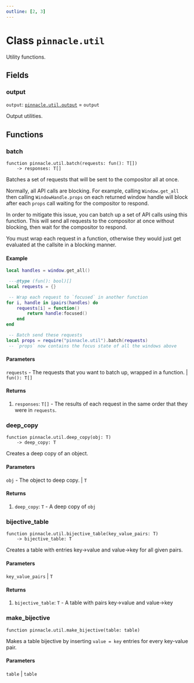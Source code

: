 ```yaml
---
outline: [2, 3]
---
```


# Class `pinnacle.util`


Utility functions.

## Fields

### output

`output`: <code><a href="/lua-reference/main/classes/pinnacle.util.output">pinnacle.util.output</a></code> = `output`

Output utilities.


## Functions

### <Badge type="function" text="function" /> batch

<div class="language-lua"><pre><code>function pinnacle.util.batch(requests: fun(): T[])
    -> responses: T[]</code></pre></div>

Batches a set of requests that will be sent to the compositor all at once.

Normally, all API calls are blocking. For example, calling `Window.get_all`
then calling `WindowHandle.props` on each returned window handle will block
after each `props` call waiting for the compositor to respond.

In order to mitigate this issue, you can batch up a set of API calls using this function.
This will send all requests to the compositor at once without blocking, then wait for the compositor
to respond.

You must wrap each request in a function, otherwise they would just get
evaluated at the callsite in a blocking manner.

#### Example
```lua
local handles = window.get_all()

 ---@type (fun(): bool)[]
local requests = {}

 -- Wrap each request to `focused` in another function
for i, handle in ipairs(handles) do
    requests[i] = function()
        return handle:focused()
    end
end

 -- Batch send these requests
local props = require("pinnacle.util").batch(requests)
 -- `props` now contains the focus state of all the windows above
```




#### Parameters

`requests` - The requests that you want to batch up, wrapped in a function.
	| <code>fun(): T[]</code>



#### Returns

1. `responses`: <code>T[]</code> - The results of each request in the same order that they were in `requests`.




### <Badge type="function" text="function" /> deep_copy

<div class="language-lua"><pre><code>function pinnacle.util.deep_copy(obj: T)
    -> deep_copy: T</code></pre></div>

Creates a deep copy of an object.




#### Parameters

`obj` - The object to deep copy.
	| <code>T</code>



#### Returns

1. `deep_copy`: <code>T</code> - A deep copy of `obj`




### <Badge type="function" text="function" /> bijective_table

<div class="language-lua"><pre><code>function pinnacle.util.bijective_table(key_value_pairs: T)
    -> bijective_table: T</code></pre></div>

Creates a table with entries key->value and value->key for all given pairs.



#### Parameters

`key_value_pairs`
	| <code>T</code>



#### Returns

1. `bijective_table`: <code>T</code> - A table with pairs key->value and value->key




### <Badge type="function" text="function" /> make_bijective

<div class="language-lua"><pre><code>function pinnacle.util.make_bijective(table: table)</code></pre></div>

Makes a table bijective by inserting `value = key` entries for every key-value pair.


#### Parameters

`table`
	| <code>table</code>





